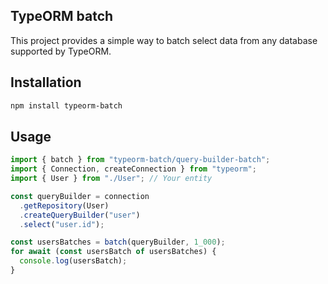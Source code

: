## TypeORM batch

This project provides a simple way to batch select data from any database supported by TypeORM.

## Installation

```bash
npm install typeorm-batch
```

## Usage

```typescript
import { batch } from "typeorm-batch/query-builder-batch";
import { Connection, createConnection } from "typeorm";
import { User } from "./User"; // Your entity

const queryBuilder = connection
  .getRepository(User)
  .createQueryBuilder("user")
  .select("user.id");

const usersBatches = batch(queryBuilder, 1_000);
for await (const usersBatch of usersBatches) {
  console.log(usersBatch);
}
```
